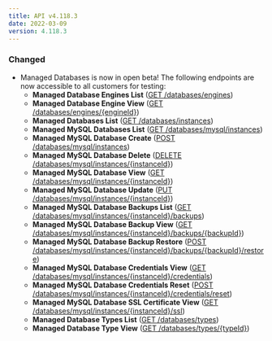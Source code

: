 ```yaml
---
title: API v4.118.3
date: 2022-03-09
version: 4.118.3
---
```


### Changed

- Managed Databases is now in open beta! The following endpoints are now accessible to all customers for testing:
    - **Managed Database Engines List** ([GET /databases/engines](/docs/api/databases/#managed-database-engines-list))
    - **Managed Database Engine View** ([GET /databases/engines/{engineId}](/docs/api/databases/#managed-database-engine-view))
    - **Managed Databases List** ([GET /databases/instances](/docs/api/databases/#managed-databases-list-all))
    - **Managed MySQL Databases List** ([GET /databases/mysql/instances](/docs/api/databases/#managed-mysql-databases-list))
    - **Managed MySQL Database Create** ([POST /databases/mysql/instances](/docs/api/databases/#managed-mysql-database-create))
    - **Managed MySQL Database Delete** ([DELETE /databases/mysql/instances/{instanceId}](/docs/api/databases/#managed-mysql-database-delete))
    - **Managed MySQL Database View** ([GET /databases/mysql/instances/{instanceId}](/docs/api/databases/#managed-mysql-database-view))
    - **Managed MySQL Database Update** ([PUT /databases/mysql/instances/{instanceId}](/docs/api/databases/#managed-mysql-database-update))
    - **Managed MySQL Database Backups List** ([GET /databases/mysql/instances/{instanceId}/backups](/docs/api/databases/#managed-mysql-database-backups-list))
    - **Managed MySQL Database Backup View** ([GET /databases/mysql/instances/{instanceId}/backups/{backupId}](/docs/api/databases/#managed-mysql-database-backup-view))
    - **Managed MySQL Database Backup Restore** ([POST /databases/mysql/instances/{instanceId}/backups/{backupId}/restore](/docs/api/databases/#managed-mysql-database-backup-restore))
    - **Managed MySQL Database Credentials View** ([GET /databases/mysql/instances/{instanceId}/credentials](/docs/api/databases/#managed-mysql-database-credentials-view))
    - **Managed MySQL Database Credentials Reset** ([POST /databases/mysql/instances/{instanceId}/credentials/reset](/docs/api/databases/#managed-mysql-database-credentials-reset))
    - **Managed MySQL Database SSL Certificate View** ([GET /databases/mysql/instances/{instanceId}/ssl](/docs/api/databases/#managed-mysql-database-ssl-certificate-view))
    - **Managed Database Types List** ([GET /databases/types](/docs/api/databases/#managed-database-types-list))
    - **Managed Database Type View** ([GET /databases/types/{typeId}](/docs/api/databases/#managed-database-type-view))